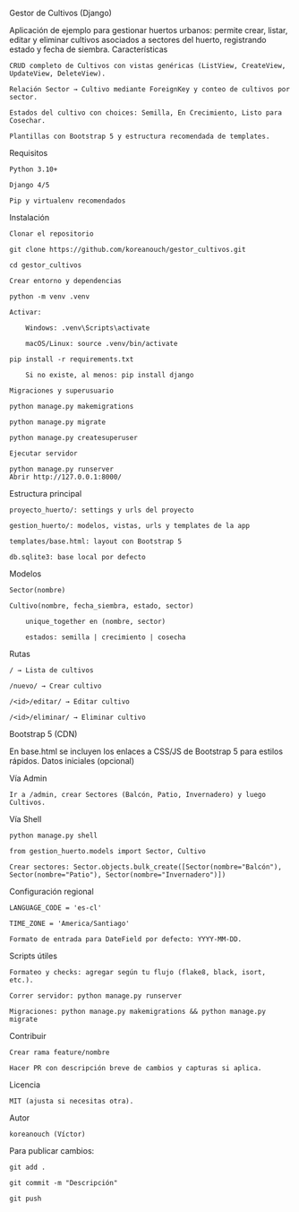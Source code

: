 Gestor de Cultivos (Django)

Aplicación de ejemplo para gestionar huertos urbanos: permite crear, listar, editar y eliminar cultivos asociados a sectores del huerto, registrando estado y fecha de siembra.
Características

    CRUD completo de Cultivos con vistas genéricas (ListView, CreateView, UpdateView, DeleteView).

    Relación Sector → Cultivo mediante ForeignKey y conteo de cultivos por sector.

    Estados del cultivo con choices: Semilla, En Crecimiento, Listo para Cosechar.

    Plantillas con Bootstrap 5 y estructura recomendada de templates.

Requisitos

    Python 3.10+

    Django 4/5

    Pip y virtualenv recomendados

Instalación

    Clonar el repositorio

    git clone https://github.com/koreanouch/gestor_cultivos.git

    cd gestor_cultivos

    Crear entorno y dependencias

    python -m venv .venv

    Activar:

        Windows: .venv\Scripts\activate

        macOS/Linux: source .venv/bin/activate

    pip install -r requirements.txt

        Si no existe, al menos: pip install django

    Migraciones y superusuario

    python manage.py makemigrations

    python manage.py migrate

    python manage.py createsuperuser

    Ejecutar servidor

    python manage.py runserver
    Abrir http://127.0.0.1:8000/

Estructura principal

    proyecto_huerto/: settings y urls del proyecto

    gestion_huerto/: modelos, vistas, urls y templates de la app

    templates/base.html: layout con Bootstrap 5

    db.sqlite3: base local por defecto

Modelos

    Sector(nombre)

    Cultivo(nombre, fecha_siembra, estado, sector)

        unique_together en (nombre, sector)

        estados: semilla | crecimiento | cosecha

Rutas

    / → Lista de cultivos

    /nuevo/ → Crear cultivo

    /<id>/editar/ → Editar cultivo

    /<id>/eliminar/ → Eliminar cultivo

Bootstrap 5 (CDN)

En base.html se incluyen los enlaces a CSS/JS de Bootstrap 5 para estilos rápidos.
Datos iniciales (opcional)

Vía Admin

    Ir a /admin, crear Sectores (Balcón, Patio, Invernadero) y luego Cultivos.

Vía Shell

    python manage.py shell

    from gestion_huerto.models import Sector, Cultivo

    Crear sectores: Sector.objects.bulk_create([Sector(nombre="Balcón"), Sector(nombre="Patio"), Sector(nombre="Invernadero")])

Configuración regional

    LANGUAGE_CODE = 'es-cl'

    TIME_ZONE = 'America/Santiago'

    Formato de entrada para DateField por defecto: YYYY-MM-DD.

Scripts útiles

    Formateo y checks: agregar según tu flujo (flake8, black, isort, etc.).

    Correr servidor: python manage.py runserver

    Migraciones: python manage.py makemigrations && python manage.py migrate

Contribuir

    Crear rama feature/nombre

    Hacer PR con descripción breve de cambios y capturas si aplica.

Licencia

    MIT (ajusta si necesitas otra).

Autor

    koreanouch (Víctor)

Para publicar cambios:

    git add .

    git commit -m "Descripción"

    git push

